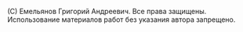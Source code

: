 (С) Емельянов Григорий Андреевич. Все права защищены. Использование материалов работ без указания автора запрещено.
